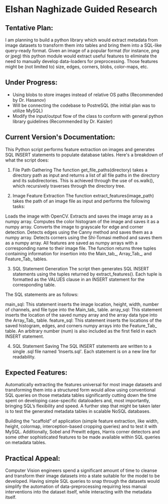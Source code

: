 # Elshan Naghizade Guided Research

## Tentative Plan:
I am planning to build a python library which would extract metadata from image datasets to transform them into tables and bring them into a SQL-like query-ready format. Given an image of a popular format (for instance, png or jpeg) this python module would extract useful features to eliminate the need to manually develop data-loaders for preprocessing. Those features might be (not limited to) size, edges, corners, blobs, color-maps, etc.

## Under Progress:
- Using blobs to store images instead of relative OS paths (Recommended by Dr. Hasanov)
- Will be connecting the codebase to PostreSQL (the initial plan was to utilize MySQL)
- Modify the input/output flow of the class to conform with general python library guidelines (Recommended by Dr. Kaisler)

## Current Version's Documentation:
This Python script performs feature extraction on images and generates SQL INSERT statements to populate database tables. Here's a breakdown of what the script does:

1. File Path Gathering
The function get_file_paths(directory) takes a directory path as input and returns a list of all file paths in the directory and its subdirectories. This is achieved through the use of os.walk(), which recursively traverses through the directory tree.

2. Image Feature Extraction
The function extract_features(image_path) takes the path of an image file as input and performs the following tasks:

Loads the image with OpenCV.
Extracts and saves the image array as a numpy array.
Computes the color histogram of the image and saves it as a numpy array.
Converts the image to grayscale for edge and corner detection.
Detects edges using the Canny method and saves them as a numpy array.
Detects corners using the Shi-Tomasi method and saves them as a numpy array.
All features are saved as numpy arrays with a corresponding name to their image file. The function returns three tuples containing information for insertion into the Main_tab_, Array_Tab_, and Feature_Tab_ tables.

3. SQL Statement Generation
The script then generates SQL INSERT statements using the tuples returned by extract_features(). Each tuple is formatted as the VALUES clause in an INSERT statement for the corresponding table.

The SQL statements are as follows:

main_sql: This statement inserts the image location, height, width, number of channels, and file type into the Main_tab_ table.
array_sql: This statement inserts the location of the saved numpy array and the array data type into the Array_Tab_ table.
feature_sql: This statement inserts the locations of the saved histogram, edges, and corners numpy arrays into the Feature_Tab_ table.
An arbitrary number (num) is also included as the first field in each INSERT statement.

4. SQL Statement Saving
The SQL INSERT statements are written to a single .sql file named 'Inserts.sql'. Each statement is on a new line for readability.

## Expected Features:
Automatically extracting the features universal for most image datasets and transforming them into a structured form would allow using conventional SQL queries on those metadata tables significantly cutting down the time spent on developing case-specific dataloaders and, most importantly, bringing SQL’s flexibility and speed.
A further step that might be taken later is to test the generated metadata tables in scalable NoSQL databases.

Building the “scaffold” of application (simple feature extraction, like width, height, colormap, interception-based cropping queries) and to test it with MySQL.
Additionally, Sobel and Prewitt edges, Harris corner detectors and some other sophisticated features to be made available within
SQL queries on metadata tables.

## Practical Appeal:
Computer Vision engineers spend a significant amount of time to cleanse and transform their image datasets into a state suitable for the model to be developed. Having simple SQL queries to snap through the datasets would simplify the automation of data-preprocessing requiring less manual interventions into the dataset itself, while interacting with the metadata itself.
